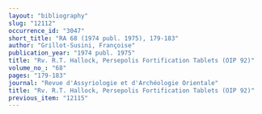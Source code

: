 ```yaml
---
layout: "bibliography"
slug: "12112"
occurrence_id: "3047"
short_title: "RA 68 (1974 publ. 1975), 179-183"
author: "Grillot-Susini, Françoise"
publication_year: "1974 publ. 1975"
title: "Rv. R.T. Hallock, Persepolis Fortification Tablets (OIP 92)"
volume_no_: "68"
pages: "179-183"
journal: "Revue d'Assyriologie et d'Archéologie Orientale"
title: "Rv. R.T. Hallock, Persepolis Fortification Tablets (OIP 92)"
previous_item: "12115"
---
```

